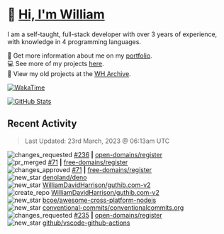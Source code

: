 # 👋 [Hi, I'm William](https://wdh.gg/dev)
I am a self-taught, full-stack developer with over 3 years of experience, with knowledge in 4 programming languages.

🧑 Get more information about me on my [portfolio](https://wdh.gg/dev).
<br>
💻 See more of my projects [here](https://wdh.gg/github-org).
<br>
📁 View my old projects at the [WH Archive](https://wdh.gg/archive).

[![WakaTime](https://wakatime.com/badge/user/817e29c1-e1ac-4adc-936b-37bfa447c165.svg?style=for-the-badge)](https://wdh.gg/wakatime)

[![GitHub Stats](https://github-readme-stats.vercel.app/api?username=williamdavidharrison&theme=algolia&show_icons=true&border_radius=8&count_private=true&include_all_commits=true)](https://wdh.gg/github)

## Recent Activity
<!--RECENT_ACTIVITY:last_update-->
> Last Updated: 23rd March, 2023 @ 06:13am UTC
<!--RECENT_ACTIVITY:last_update_end-->

<!--RECENT_ACTIVITY:start-->
![changes_requested](https://cdn.jsdelivr.net/gh/Readme-Workflows/Readme-Icons@main/icons/octicons/RequestedChanges.svg) [#236](https://github.com/open-domains/register/pull/236#pullrequestreview-1353878649) **|** [open-domains/register](https://github.com/open-domains/register)<br>
![pr_merged](https://cdn.jsdelivr.net/gh/Readme-Workflows/Readme-Icons@main/icons/octicons/PullRequestMerged.svg) [#71](https://github.com/free-domains/register/pull/71) **|** [free-domains/register](https://github.com/free-domains/register)<br>
![changes_approved](https://cdn.jsdelivr.net/gh/Readme-Workflows/Readme-Icons@main/icons/octicons/ApprovedChanges.svg) [#71](https://github.com/free-domains/register/pull/71#pullrequestreview-1353854741) **|** [free-domains/register](https://github.com/free-domains/register)<br>
![new_star](https://cdn.jsdelivr.net/gh/Readme-Workflows/Readme-Icons@main/icons/octicons/StarredRepositoryYellow.svg) [denoland/deno](https://github.com/denoland/deno)<br>
![new_star](https://cdn.jsdelivr.net/gh/Readme-Workflows/Readme-Icons@main/icons/octicons/StarredRepositoryYellow.svg) [WilliamDavidHarrison/guthib.com-v2](https://github.com/WilliamDavidHarrison/guthib.com-v2)<br>
![create_repo](https://cdn.jsdelivr.net/gh/Readme-Workflows/Readme-Icons@main/icons/octicons/Repository.svg) [WilliamDavidHarrison/guthib.com-v2](https://github.com/WilliamDavidHarrison/guthib.com-v2)<br>
![new_star](https://cdn.jsdelivr.net/gh/Readme-Workflows/Readme-Icons@main/icons/octicons/StarredRepositoryYellow.svg) [bcoe/awesome-cross-platform-nodejs](https://github.com/bcoe/awesome-cross-platform-nodejs)<br>
![new_star](https://cdn.jsdelivr.net/gh/Readme-Workflows/Readme-Icons@main/icons/octicons/StarredRepositoryYellow.svg) [conventional-commits/conventionalcommits.org](https://github.com/conventional-commits/conventionalcommits.org)<br>
![changes_requested](https://cdn.jsdelivr.net/gh/Readme-Workflows/Readme-Icons@main/icons/octicons/RequestedChanges.svg) [#235](https://github.com/open-domains/register/pull/235#pullrequestreview-1353567719) **|** [open-domains/register](https://github.com/open-domains/register)<br>
![new_star](https://cdn.jsdelivr.net/gh/Readme-Workflows/Readme-Icons@main/icons/octicons/StarredRepositoryYellow.svg) [github/vscode-github-actions](https://github.com/github/vscode-github-actions)<br>
<!--RECENT_ACTIVITY:end-->
